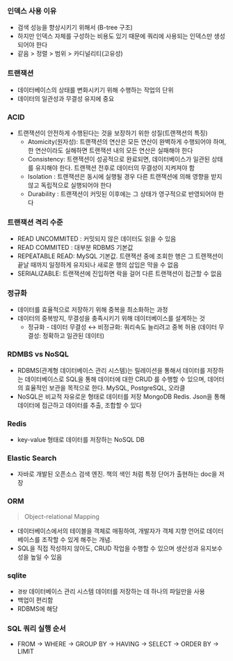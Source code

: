 ### 인덱스 사용 이유

- 검색 성능을 향상시키기 위해서 (B-tree 구조)
- 하지만 인덱스 자체를 구성하는 비용도 있기 때문에 쿼리에 사용되는 인덱스만 생성되어야 한다
- 같음 > 정렬 > 범위 > 카디널리티(고유성)

### 트랜잭션

- 데이터베이스의 상태를 변화시키기 위해 수행하는 작업의 단위
- 데이터의 일관성과 무결성 유지에 중요

### ACID

- 트랜잭션이 안전하게 수행된다는 것을 보장하기 위한 성질(트랜잭션의 특징)
  - Atomicity(원자성): 트랜잭션의 연산은 모든 연산이 완벽하게 수행되어야 하며, 한 연산이라도 실해하면 트랜잭션 내의 모든 연산은 실패해야 한다
  - Consistency: 트랜잭션이 성공적으로 완료되면, 데이터베이스가 일관된 상태를 유지해야 한다. 트랜잭션 전후로 데이터의 무결성이 지켜져야 함
  - Isolation : 트랜잭션은 동시에 실행될 경우 다른 트랜잭션에 의해 영향을 받지 않고 독립적으로 실행되어야 한다
  - Durability : 트랜잭션이 커밋된 이후에는 그 상태가 영구적으로 반영되어야 한다

### 트랜잭션 격리 수준

- READ UNCOMMITED : 커밋되지 않은 데이터도 읽을 수 있음
- READ COMMITED : 대부분 RDBMS 기본값
- REPEATABLE READ: MySQL 기본값. 트랜잭션 중에 조회한 행은 그 트랜잭션이 끝날 때까지 일정하게 유지되나 새로운 행의 삽입은 막을 수 없음
- SERIALIZABLE: 트랜잭션에 진입하면 락을 걸어 다른 트랜잭션이 접근할 수 없음

### 정규화

- 데이터를 효율적으로 저장하기 위해 중복을 최소화하는 과정
- 데이터의 중복방지, 무결성을 충족시키기 위해 데이터베이스를 설계하는 것
  - 정규화 - 데이터 무결성 ↔ 비정규화: 쿼리속도 늘리려고 중복 허용 (데이터 무결성: 정확하고 일관된 데이터)

### RDMBS vs NoSQL

- RDBMS(관계형 데이터베이스 관리 시스템)는 릴레이션을 통해서 데이터를 저장하는 데이터베이스로 SQL을 통해 데이터에 대한 CRUD 를 수행할 수 있으며, 데어터의 효율적인 보관을 목적으로 한다. MySQL, PostgreSQL, 오라클
- NoSQL은 비교적 자유로운 형태로 데이터를 저장 MongoDB Redis. Json을 통해 데이터에 접근하고 데이터를 추출, 조합할 수 있다

### Redis

- key-value 형태로 데이터를 저장하는 NoSQL DB

### Elastic Search

- 자바로 개발된 오픈소스 검색 엔진. 책의 색인 처럼 특정 단어가 출현하는 doc을 저장

### ORM

> Object-relational Mapping

- 데이터베이스에서의 테이블을 객체로 매핑하여, 개발자가 객체 지향 언어로 데이터베이스를 조작할 수 있게 해주는 개념.
- SQL을 직접 작성하지 않아도, CRUD 작업을 수행할 수 있으며 생산성과 유지보수성을 높일 수 있음

### sqlite

- `경량` 데이터베이스 관리 시스템 데이터를 저장하는 데 하나의 파일만을 사용
- 백업이 편리함
- RDBMS에 해당

### SQL 쿼리 실행 순서

- FROM -> WHERE -> GROUP BY -> HAVING -> SELECT -> ORDER BY -> LIMIT
